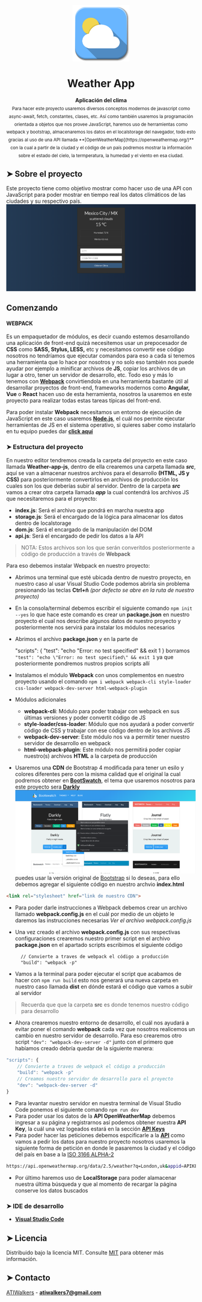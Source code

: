<p align="center"><img src="https://raw.githubusercontent.com/TaynisRW/Weather-app-js/master/docs/icon.png" alt="Logo" width="150" height="150" />
</p>
<h1 align="center">Weather App</h1>
<p align="center"><b>Aplicación del clima</b></br>
<sub>Para hacer este proyecto usaremos diversos conceptos modernos de javascript como async-await, fetch, constantes, clases, etc. Así como también usaremos la programación orientada a objetos que nos provee JavaScript, haremos uso de herramientas como webpack y bootstrap, almacenaremos los datos en el localstorage del navegador, todo esto gracias al uso de una API llamada **[OpenWeatherMap](https://openweathermap.org/)** con la cual a partir de la ciudad y el código de un país podremos mostrar la información sobre el estado del cielo, la termperatura, la humedad y el viento en esa ciudad.</sub>
</p>

## ➤ Sobre el proyecto

Este proyecto tiene como objetivo mostrar como hacer uso de una API con JavaScript para poder mostrar en tiempo real los datos climáticos de las ciudades y su respectivo país. 
![Demo](https://raw.githubusercontent.com/TaynisRW/Weather-app-js/master/docs/Demo.png "Demo")
## Comenzando
#### **WEBPACK**
Es un empaquetador de módulos, es decir cuando estemos desarrollando una aplicación de front-end quizá necesitemos usar un prepocesador de **CSS** como **SASS, Stylus, LESS,** etc y necesitamos convertir ese código nosotros no tendríamos que ejecutar comandos para eso a cada si tenemos una herramienta que lo hace por nosotros y no solo eso también nos puede ayudar por ejemplo a minificar archivos de **JS**, copiar los archivos de un lugar a otro, tener un servidor de desarrollo, etc. 
Todo eso y más lo tenemos con **[Webpack](https://webpack.js.org/)** convirtiendola en una herramienta bastante útil al desarrollar proyectos de front-end, frameworks modernos como **Angular, Vue** o **React** hacen uso de esta herramienta, nosotros la usaremos en este proyecto para realizar todas estas tareas típicas del front-end.

Para poder instalar **Webpack** necesitamos un entorno de ejecución de JavaScript en este caso usaremos **[Node.js](https://nodejs.org/es/)**, el cuál nos permite ejecutar herramientas de JS en el sistema operativo, si quieres saber como instalarlo en tu equipo puedes dar **[click aquí]()**
### ➤ Estructura del proyecto
En nuestro editor tendremos creada la carpeta del proyecto en este caso llamada **Weather-app-js**, dentro de ella crearemos una carpeta llamada ***src***, aquí se van a almacenar nuestros archivos para el desarrollo **(HTML, JS y CSS)** para posteriormente convertirlos en archivos de producción los cuales son los que deberías subir al servidor.
Dentro de la carpeta ***src*** vamos a crear otra carpeta llamada ***app*** la cual contendrá los archivos JS que necesitaremos para el proyecto:
- **index.js**: Será el archivo que pondrá en marcha nuestra app
- **storage.js**: Será el encargado de la lógica para almacenar los datos dentro de localstorage
- **dom.js**: Será el encargado de la manipulación del DOM
- **api.js**: Será el encargado de pedir los datos a la API

> NOTA: Estos archivos son los que serán converitdos posteriormente a código de producción a través de **Webpack**

Para eso debemos instalar Webpack en nuestro proyecto:
- Abrimos una terminal que esté ubicada dentro de nuestro proyecto, en nuestro caso al usar Visual Studio Code podemos abrirla sin problema presionando las teclas **Ctrl+ñ** *(por defecto se abre en la ruta de nuestro proyecto)*
- En la consola/terminal debemos escribir el siguiente comando 
`npm init --yes` lo que hace este comando es crear un **package.json** en nuestro proyecto el cual nos describe algunos datos de nuestro proyecto y posteriormente nos servirá para instalar los módulos necesarios
- Abrimos el archivo **package.json** y en la parte de 


    "scripts": {
    	"test": "echo \"Error: no test specified\" && exit 1
    } 
borramos `"test": "echo \"Error: no test specified\" && exit 1` ya que posteriormente pondremos nustros propios scripts allí  
- Instalamos el módulo **Webpack** con unos complementos en nuestro proyecto usando el comando 
`npm i webpack webpack-cli style-loader css-loader webpack-dev-server html-webpack-plugin`

 -  Módulos adicionales	
	- **webpack-cli**: Módulo para poder trabajar con webpack en sus últimas versiones y poder convertit código de JS
	- **style-loader/css-loader**: Módulo que nos ayudará a poder convertir código de CSS y trabajar con ese código dentro 				  de los archivos JS
	- **webpack-dev-server**: Este módulo nos va a permitir tener nuestro servidor de desarrollo en webpack
	- **html-webpack-plugin**: Este módulo nos permitirá poder copiar nuestro(s) archivos **HTML** a la carpeta de producción
- Usaremos una **CDN** de Bootstrap 4 modificada para tener un esilo y colores diferentes pero con la misma calidad que el original la cual podremos obtener en **[BootSwatch](https://bootswatch.com/)**, el tema que usaremos nosotros para este proyecto sera **[Darkly](https://bootswatch.com/4/darkly/bootstrap.min.css)**
![Demo](https://raw.githubusercontent.com/TaynisRW/Weather-app-js/master/docs/CDN%20de%20Bootswatch.png "CDN")
puedes usar la versión original de [Bootstrap](https://getbootstrap.com/docs/4.5/getting-started/introduction/) si lo deseas, para ello debemos agregar el siguiente código en nuestro archvio **index.html** 
```html
<link rel="stylesheet" href="link de nuestro CDN">
```
- Para poder darle instrucciones a Webpack debemos crear un archivo llamado **webpack.config.js** en el cuál por medio de un objeto le daremos las instrucciones necesarias *Ver el archivo webpack.config.js*
- Una vez creado el archivo **webpack.config.js** con sus respectivas configuraciones crearemos nuestro primer script en el archivo **package.json** en el apartado scripts escribimos el siguiente código
    
    	// Convierte a traves de webpack el código a producción
    	"build": "webpack -p"
- Vamos a la terminal para poder ejecutar el script que acabamos de hacer con `npm run build` esto nos generará una nueva carpeta en nuestro caso llamada **dist** en dónde estará el código que vamos a subir al servidor
> Recuerda que que la carpeta **src** es donde tenemos nuestro código para desarrollo
- Ahora crearemos nuestro entorno de desarrollo, el cuál nos ayudará a evitar poner el comando **webpack** cada vez que nosotros realicemos un cambio en nuestro servidor de desarrollo. Para eso crearemos otro script  `"dev": "webpack-dev-server -d"` junto con el primero que habíamos creado debría quedar de la siguiente manera:
```javascript
"scripts": {
	// Convierte a traves de webpack el código a producción
	"build": "webpack -p"
	// Creamos nuestro servidor de desarrollo para el proyecto
	"dev": "webpack-dev-server -d"
}
```
- Para levantar nuestro servidor en nuestra terminal de Visual Studio Code ponemos el siguiente comando `npm run dev`
- Para poder usar los datos de la **API OpenWeatherMap** debemos ingresar a su página y registrarnos así podemos obtener nuestra **API Key**, la cuál una vez logeados estará en la sección **[API Keys](https://home.openweathermap.org/api_keys)**
- Para poder hacer las peticiones debemos espcificarle a la **[API](https://openweathermap.org/current)** como vamos a pedir los datos para nuestro proyecto nosotros usaremos la siguiente forma de petición en donde le pasaremos la ciudad y el código del país en base a la [ISO 3166 ALPHA-2](https://laendercode.net/es/countries.html)
```bash
https://api.openweathermap.org/data/2.5/weather?q=London,uk&appid=APIKEY&units=metric 
```
- Por último haremos uso de **LocalStorage** para poder alamacenar nuestra última búsqueda y que al momento de recargar la página conserve los datos buscados 

### ➤ IDE de desarrollo
- **[Visual Studio Code](https://code.visualstudio.com/)**

## ➤ Licencia

Distribuido bajo la licencia MIT. Consulte [MIT](https://opensource.org/licenses/MIT) para obtener más información.

## ➤ Contacto
[ATIWalkers](https://atiwalkers.com.mx) - **atiwalkers7@gmail.com**
